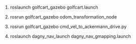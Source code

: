 1. roslaunch golfcart_gazebo golfcart.launch 

2. rosrun golfcart_gazebo odom_transformation_node

3. rosrun golfcart_gazebo cmd_vel_to_ackermann_drive.py 

4. roslaunch dagny_nav_launch dagny_nav_gmapping.launch 
